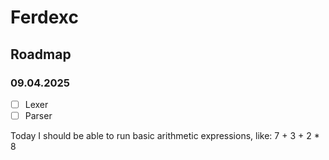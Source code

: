 # Ferdexc

## Roadmap

### 09.04.2025

- [ ] Lexer
- [ ] Parser

Today I should be able to run basic arithmetic expressions, like:
7 + 3 + 2 \* 8

